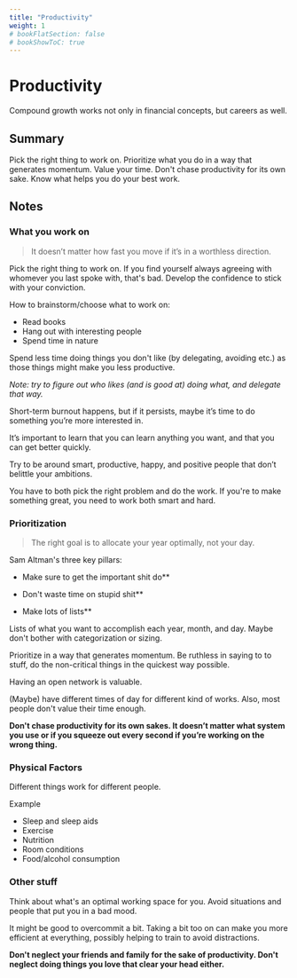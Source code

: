 ```yaml
---
title: "Productivity"
weight: 1
# bookFlatSection: false
# bookShowToC: true
---
```


# Productivity

Compound growth works not only in financial concepts, but careers as well.

## Summary

Pick the right thing to work on. Prioritize what you do in a way that generates momentum. Value your time. Don't chase productivity for its own sake. Know what helps you do your best work.

## Notes

### What you work on

> It doesn’t matter how fast you move if it’s in a worthless direction. 

Pick the right thing to work on. If you find yourself always agreeing with whomever you last spoke with, that's bad. Develop the confidence to stick with your conviction.

How to brainstorm/choose what to work on:

- Read books
- Hang out with interesting people
- Spend time in nature

Spend less time doing things you don't like (by delegating, avoiding etc.) as those things might make you less productive.

*Note: try to figure out who likes (and is good at) doing what, and delegate that way.*

Short-term burnout happens, but if it persists, maybe it’s time to do something you’re more interested in. 

It’s important to learn that you can learn anything you want, and that you can get better quickly.

Try to be around smart, productive, happy, and positive people that don’t belittle your ambitions.

You have to both pick the right problem and do the work. If you're to make something great, you need to work both smart and hard.

### Prioritization

>The right goal is to allocate your year optimally, not your day.


Sam Altman's three key pillars:

- Make sure to get the important shit do**

- Don't waste time on stupid shit**

- Make lots of lists**

Lists of what you want to accomplish each year, month, and day. Maybe don't bother with categorization or sizing.

Prioritize in a way that generates momentum. Be ruthless in saying to to stuff, do the non-critical things in the quickest way possible.

Having an open network is valuable.

(Maybe) have different times of day for different kind of works. Also, most people don't value their time enough.

**Don't chase productivity for its own sakes. It doesn’t matter what system you use or if you squeeze out every second if you’re working on the wrong thing.**

### Physical Factors

Different things work for different people.

Example

- Sleep and sleep aids
- Exercise
- Nutrition
- Room conditions
- Food/alcohol consumption

### Other stuff

Think about what's an optimal working space for you. Avoid situations and people that put you in a bad mood.

It might be good to overcommit a bit. Taking a bit too on can make you more efficient at everything, possibly helping to train to avoid distractions.

**Don't neglect your friends and family for the sake of productivity. Don't neglect doing things you love that clear your head either.**